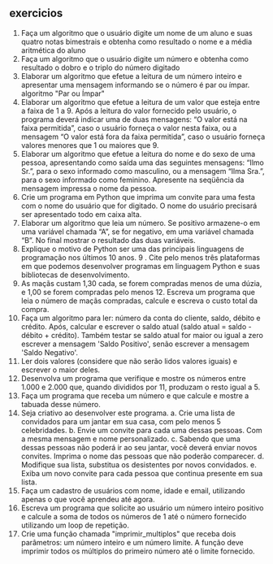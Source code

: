 ## exercicios

1. Faça um algoritmo que o usuário digite um nome de um aluno e suas quatro notas
bimestrais e obtenha como resultado o nome e a média aritmética do aluno
2. Faça um algoritmo que o usuário digite um número e obtenha como resultado o dobro e
o triplo do número digitado
3. Elaborar um algoritmo que efetue a leitura de um número inteiro e apresentar uma
mensagem informando se o número é par ou ímpar.
algoritmo "Par ou Ímpar"
4. Elaborar um algoritmo que efetue a leitura de um valor que esteja entre a faixa de 1 a 9.
Após a leitura do valor fornecido pelo usuário, o programa deverá indicar uma de duas
mensagens: “O valor está na faixa permitida”, caso o usuário forneça o valor nesta faixa, ou
a mensagem “O valor está fora da faixa permitida”, caso o usuário forneça valores menores
que 1 ou maiores que 9.
5. Elaborar um algoritmo que efetue a leitura do nome e do sexo de uma pessoa,
apresentando como saída uma das seguintes mensagens: “Ilmo Sr.”, para o sexo informado
como masculino, ou a mensagem “Ilma Sra.”, para o sexo informado como feminino.
Apresente na seqüência da mensagem impressa o nome da pessoa.
6. Crie um programa em Python que imprima um convite para uma festa com o nome do
usuário que for digitado. O nome do usuário precisará ser apresentado todo em caixa alta.
7. Elaborar um algoritmo que leia um número. Se positivo armazene-o em uma variável
chamada “A”, se for negativo, em uma variável chamada “B”. No final mostrar o resultado
das duas variáveis.
8. Explique o motivo de Python ser uma das principais linguagens de programação nos
últimos 10 anos.
9 . Cite pelo menos três plataformas em que podemos desenvolver programas em
linguagem Python e suas bibliotecas de desenvolvimento.
10. As maçãs custam 1,30 cada, se forem compradas menos de uma dúzia, e 1,00 se forem
compradas pelo menos 12. Escreva um programa que leia o número de maçãs compradas,
calcule e escreva o custo total da compra.
11. Faça um algoritmo para ler: número da conta do cliente, saldo, débito e crédito. Após,
calcular e escrever o saldo atual (saldo atual = saldo - débito + crédito). Também testar se
saldo atual for maior ou igual a zero escrever a mensagem 'Saldo Positivo', senão escrever
a mensagem 'Saldo Negativo'.
12. Ler dois valores (considere que não serão lidos valores iguais) e escrever o maior deles.
13. Desenvolva um programa que verifique e mostre os números entre 1.000 e 2.000 que,
quando divididos por 11, produzam o resto igual a 5.
14. Faça um programa que receba um número e que calcule e mostre a tabuada desse
número.
15. Seja criativo ao desenvolver este programa.
a. Crie uma lista de convidados para um jantar em sua casa, com pelo menos 5
celebridades.
b. Envie um convite para cada uma dessas pessoas. Com a mesma mensagem
e nome personalizado.
c. Sabendo que uma dessas pessoas não poderá ir ao seu jantar, você deverá
enviar novos convites. Imprima o nome das pessoas que não poderão
comparecer.
d. Modifique sua lista, substitua os desistentes por novos convidados.
e. Exiba um novo convite para cada pessoa que continua presente em sua lista.
16. Faça um cadastro de usuários com nome, idade e email, utilizando apenas o que você
aprendeu até agora.
17. Escreva um programa que solicite ao usuário um número inteiro positivo e calcule a soma de todos os números de 1 até o número fornecido utilizando um loop de repetição.
18. Crie uma função chamada "imprimir_multiplos" que receba dois parâmetros: um número inteiro e um número limite. A função deve imprimir todos os múltiplos do primeiro número até o limite fornecido.